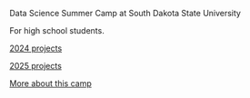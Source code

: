 Data Science Summer Camp at South Dakota State University

For high school students.


[2024 projects](https://gexijin.github.io/camp/2024/)


[2025 projects](https://gexijin.github.io/camp/2025/)

[More about this camp](https://www.sdstate.edu/mathematics-statistics/sdsu-data-science-camp)
